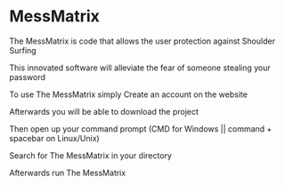 # MessMatrix

The MessMatrix is code that allows the user protection against Shoulder Surfing

This innovated software will alleviate the fear of someone stealing your password

To use The MessMatrix simply Create an account on the website

Afterwards you will be able to download the project

Then open up your command prompt (CMD for Windows || command + spacebar on Linux/Unix)

Search for The MessMatrix in your directory

Afterwards run The MessMatrix
